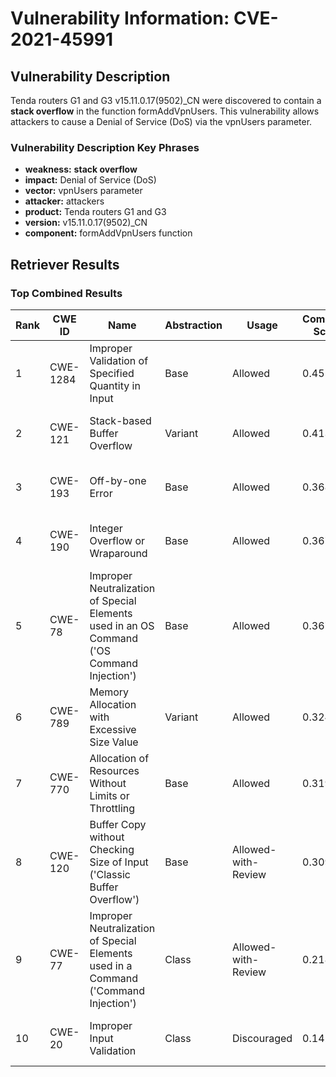 # Vulnerability Information: CVE-2021-45991

## Vulnerability Description
Tenda routers G1 and G3 v15.11.0.17(9502)_CN were discovered to contain a **stack overflow** in the function formAddVpnUsers. This vulnerability allows attackers to cause a Denial of Service (DoS) via the vpnUsers parameter.

### Vulnerability Description Key Phrases
- **weakness:** **stack overflow**
- **impact:** Denial of Service (DoS)
- **vector:** vpnUsers parameter
- **attacker:** attackers
- **product:** Tenda routers G1 and G3
- **version:** v15.11.0.17(9502)_CN
- **component:** formAddVpnUsers function

## Retriever Results

### Top Combined Results

| Rank | CWE ID | Name | Abstraction | Usage | Combined Score | Retrievers | Individual Scores |
|------|--------|------|-------------|-------|---------------|------------|-------------------|
| 1 | CWE-1284 | Improper Validation of Specified Quantity in Input | Base | Allowed | 0.4512 | sparse, graph | sparse: 0.164, graph: 1.000 |
| 2 | CWE-121 | Stack-based Buffer Overflow | Variant | Allowed | 0.4132 | dense, sparse | dense: 0.587, sparse: 0.269 |
| 3 | CWE-193 | Off-by-one Error | Base | Allowed | 0.3687 | sparse, graph | sparse: 0.151, graph: 0.789 |
| 4 | CWE-190 | Integer Overflow or Wraparound | Base | Allowed | 0.3675 | sparse, graph | sparse: 0.149, graph: 0.789 |
| 5 | CWE-78 | Improper Neutralization of Special Elements used in an OS Command ('OS Command Injection') | Base | Allowed | 0.3672 | dense, sparse | dense: 0.548, sparse: 0.162 |
| 6 | CWE-789 | Memory Allocation with Excessive Size Value | Variant | Allowed | 0.3249 | sparse, graph | sparse: 0.160, graph: 0.729 |
| 7 | CWE-770 | Allocation of Resources Without Limits or Throttling | Base | Allowed | 0.3194 | sparse, graph | sparse: 0.164, graph: 0.631 |
| 8 | CWE-120 | Buffer Copy without Checking Size of Input ('Classic Buffer Overflow') | Base | Allowed-with-Review | 0.3098 | dense, sparse | dense: 0.468, sparse: 0.158 |
| 9 | CWE-77 | Improper Neutralization of Special Elements used in a Command ('Command Injection') | Class | Allowed-with-Review | 0.2186 | dense, sparse | dense: 0.536, sparse: 0.181 |
| 10 | CWE-20 | Improper Input Validation | Class | Discouraged | 0.1425 | dense, sparse | dense: 0.467, sparse: 0.148 |

